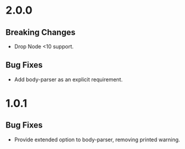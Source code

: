 # 2.0.0

## Breaking Changes
* Drop Node <10 support.

## Bug Fixes
* Add body-parser as an explicit requirement.

# 1.0.1

## Bug Fixes

* Provide extended option to body-parser, removing printed warning.
